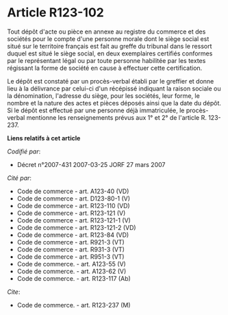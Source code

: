 # Article R123-102

Tout dépôt d'acte ou pièce en annexe au registre du commerce et des sociétés pour le compte d'une personne morale dont le
siège social est situé sur le territoire français est fait au greffe du tribunal dans le ressort duquel est situé le siège
social, en deux exemplaires certifiés conformes par le représentant légal ou par toute personne habilitée par les textes
régissant la forme de société en cause à effectuer cette certification.

Le dépôt est constaté par un procès-verbal établi par le greffier et donne lieu à la délivrance par celui-ci d'un récépissé
indiquant la raison sociale ou la dénomination, l'adresse du siège, pour les sociétés, leur forme, le nombre et la nature des
actes et pièces déposés ainsi que la date du dépôt. Si le dépôt est effectué par une personne déjà immatriculée, le procès-
verbal mentionne les renseignements prévus aux 1° et 2° de l'article R. 123-237.

**Liens relatifs à cet article**

_Codifié par_:

  - Décret n°2007-431 2007-03-25 JORF 27 mars 2007

_Cité par_:

  - Code de commerce - art. A123-40 (VD)
  - Code de commerce - art. D123-80-1 (V)
  - Code de commerce - art. R123-110 (VD)
  - Code de commerce - art. R123-121 (V)
  - Code de commerce - art. R123-121-1 (V)
  - Code de commerce - art. R123-121-2 (VD)
  - Code de commerce - art. R123-84 (VD)
  - Code de commerce - art. R921-3 (VT)
  - Code de commerce - art. R931-3 (VT)
  - Code de commerce - art. R951-3 (VT)
  - Code de commerce. - art. A123-55 (V)
  - Code de commerce. - art. A123-62 (V)
  - Code de commerce. - art. R123-117 (Ab)

_Cite_:

  - Code de commerce. - art. R123-237 (M)
